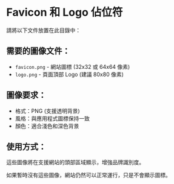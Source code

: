 # Favicon 和 Logo 佔位符

請將以下文件放置在此目錄中：

## 需要的圖像文件：
- `favicon.png` - 網站圖標 (32x32 或 64x64 像素)
- `logo.png` - 頁面頂部 Logo (建議 80x80 像素)

## 圖像要求：
- 格式：PNG (支援透明背景)
- 風格：與應用程式圖標保持一致
- 顏色：適合淺色和深色背景

## 使用方式：
這些圖像將在支援網站的頭部區域顯示，增強品牌識別度。

如果暫時沒有這些圖像，網站仍然可以正常運行，只是不會顯示圖標。